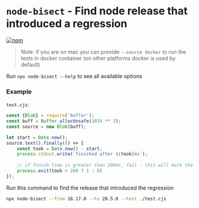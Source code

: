 # `node-bisect` - Find node release that introduced a regression 

[![npm](https://img.shields.io/npm/v/node-bisect)](https://www.npmjs.com/package/node-bisect)

> Note: if you are on mac you can provide `--source docker` to run the tests in docker container (on other platforms docker is used by default)


Run `npx node-bisect --help` to see all available options

### Example

`test.cjs`:
```javascript
const {Blob} = require('buffer');
const buff = Buffer.allocUnsafe(1024 ** 2);
const source = new Blob(buff);

let start = Date.now();
source.text().finally(() => {
    const took = Date.now() - start;
    process.stdout.write(`finished after ${took}ms`);
    
    // if finish time is greater than 200ms, fail - this will mark the release as bad
    process.exit(took > 200 ? 1 : 0)
});
```

Run this command to find the release that introduced the regression
```bash
npx node-bisect --from 18.17.0 --to 20.5.0 --test ./test.cjs
```
